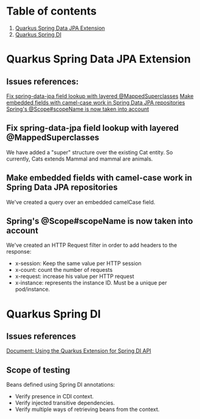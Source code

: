 # Table of contents
1. [Quarkus Spring Data JPA Extension](#quarkus-spring-data-jpa-extension)
1. [Quarkus Spring DI](#quarkus-spring-di)

# Quarkus Spring Data JPA Extension

## Issues references:
[Fix spring-data-jpa field lookup with layered @MappedSuperclasses](https://issues.redhat.com/browse/QUARKUS-532)
[Make embedded fields with camel-case work in Spring Data JPA repositories](https://issues.redhat.com/browse/QUARKUS-525)
[Spring's @Scope#scopeName is now taken into account](https://issues.redhat.com/browse/QUARKUS-547)

## Fix spring-data-jpa field lookup with layered @MappedSuperclasses

We have added a "super" structure over the existing Cat entity. 
So currently,  Cats extends Mammal and mammal are animals.

## Make embedded fields with camel-case work in Spring Data JPA repositories

We've created a query over an embedded camelCase field.

## Spring's @Scope#scopeName is now taken into account

We've created an HTTP Request filter in order to add headers to the response:

- x-session: Keep the same value per HTTP session
- x-count: count the number of requests
- x-request: increase his value per HTTP request
- x-instance: represents the instance ID. Must be a unique per pod/instance.

# Quarkus Spring DI

## Issues references
[Document: Using the Quarkus Extension for Spring DI API](https://issues.redhat.com/browse/QUARKUS-184)

## Scope of testing
Beans defined using Spring DI annotations:
- Verify presence in CDI context.
- Verify injected transitive dependencies.
- Verify multiple ways of retrieving beans from the context.
